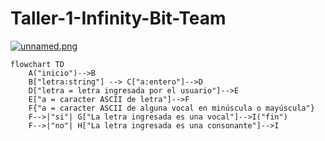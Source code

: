 # Taller-1-Infinity-Bit-Team
[![unnamed.png](https://i.postimg.cc/3RGXGKMH/unnamed.png)](https://postimg.cc/ygV34CYf)
```mermaid
flowchart TD
    A("inicio")-->B
    B["letra:string"] --> C["a:entero"]-->D
    D["letra = letra ingresada por el usuario"]-->E
    E["a = caracter ASCII de letra"]-->F
    F{"a = caracter ASCII de alguna vocal en minúscula o mayúscula"}
    F-->|"si"| G["La letra ingresada es una vocal"]-->I("fin")
    F-->|"no"| H["La letra ingresada es una consonante"]-->I
```
